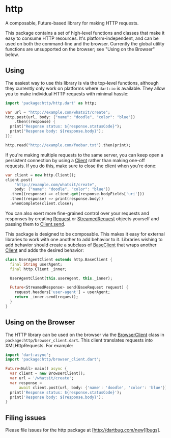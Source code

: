 # http

A composable, Future-based library for making HTTP requests.

This package contains a set of high-level functions and classes that make it
easy to consume HTTP resources. It's platform-independent, and can be used on
both the command-line and the browser. Currently the global utility functions
are unsupported on the browser; see "Using on the Browser" below.

## Using

The easiest way to use this library is via the top-level functions, although
they currently only work on platforms where `dart:io` is available. They allow
you to make individual HTTP requests with minimal hassle:

```dart
import 'package:http/http.dart' as http;

var url = "http://example.com/whatsit/create";
http.post(url, body: {"name": "doodle", "color": "blue"})
    .then((response) {
  print("Response status: ${response.statusCode}");
  print("Response body: ${response.body}");
});

http.read("http://example.com/foobar.txt").then(print);
```

If you're making multiple requests to the same server, you can keep open a
persistent connection by using a [Client][] rather than making one-off requests.
If you do this, make sure to close the client when you're done:

```dart
var client = new http.Client();
client.post(
    "http://example.com/whatsit/create",
    body: {"name": "doodle", "color": "blue"})
  .then((response) => client.get(response.bodyFields['uri']))
  .then((response) => print(response.body))
  .whenComplete(client.close);
```

You can also exert more fine-grained control over your requests and responses by
creating [Request][] or [StreamedRequest][] objects yourself and passing them to
[Client.send][].

[Request]: https://www.dartdocs.org/documentation/http/latest/http/Request-class.html
[StreamedRequest]: https://www.dartdocs.org/documentation/http/latest/http/StreamedRequest-class.html
[Client.send]: https://www.dartdocs.org/documentation/http/latest/http/Client/send.html

This package is designed to be composable. This makes it easy for external
libraries to work with one another to add behavior to it. Libraries wishing to
add behavior should create a subclass of [BaseClient][] that wraps another
[Client][] and adds the desired behavior:

[BaseClient]: https://www.dartdocs.org/documentation/http/latest/http/BaseClient-class.html
[Client]: https://www.dartdocs.org/documentation/http/latest/http/Client-class.html

```dart
class UserAgentClient extends http.BaseClient {
  final String userAgent;
  final http.Client _inner;

  UserAgentClient(this.userAgent, this._inner);

  Future<StreamedResponse> send(BaseRequest request) {
    request.headers['user-agent'] = userAgent;
    return _inner.send(request);
  }
}
```

## Using on the Browser

The HTTP library can be used on the browser via the [BrowserClient][] class in
`package:http/browser_client.dart`. This client translates requests into
XMLHttpRequests. For example:

```dart
import 'dart:async';
import 'package:http/browser_client.dart';

Future<Null> main() async {
  var client = new BrowserClient();
  var url = '/whatsit/create';
  var response =
      await client.post(url, body: {'name': 'doodle', 'color': 'blue'});
  print('Response status: ${response.statusCode}');
  print('Response body: ${response.body}');
}
```

[BrowserClient]: https://www.dartdocs.org/documentation/http/latest/http.browser_client/BrowserClient-class.html

## Filing issues

Please file issues for the http package at [http://dartbug.com/new][bugs].

[bugs]: http://dartbug.com/new
[docs]: https://api.dartlang.org/docs/channels/dev/latest/http.html
